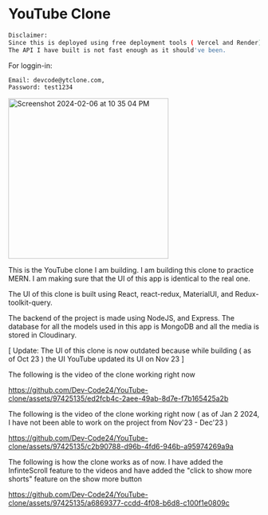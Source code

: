 # YouTube Clone
```sh
Disclaimer:
Since this is deployed using free deployment tools ( Vercel and Render).
The API I have built is not fast enough as it should've been.
```
For loggin-in:
```sh
Email: devcode@ytclone.com,
Password: test1234
```
<img width="321" alt="Screenshot 2024-02-06 at 10 35 04 PM" src="https://github.com/Dev-Code24/YouTube-clone/assets/97425135/19fe2dde-82e6-4c18-8636-cd71eb1bdab2">




This is the YouTube clone I am building.
I am building this clone to practice MERN. I am making sure that the UI of this app is identical to the real one.

The UI of this clone is built using React, react-redux, MaterialUI, and Redux-toolkit-query.

The backend of the project is made using NodeJS, and Express. The database for all the models used in this app is MongoDB and all the media is stored in Cloudinary.

[ Update: The UI of this clone is now outdated because while building ( as of Oct 23 ) the UI YouTube updated its UI on Nov 23 ]

The following is the video of the clone working right now

https://github.com/Dev-Code24/YouTube-clone/assets/97425135/ed2fcb4c-2aee-49ab-8d7e-f7b165425a2b


The following is the video of the clone working right now ( as of Jan 2 2024, I have not been able to work on the project from Nov'23 - Dec'23 ) 

https://github.com/Dev-Code24/YouTube-clone/assets/97425135/c2b90788-d96b-4fd6-946b-a95974269a9a


The following is how the clone works as of now. I have added the InfinteScroll feature to the videos and have added the "click to show more shorts" feature on the show more button

https://github.com/Dev-Code24/YouTube-clone/assets/97425135/a6869377-ccdd-4f08-b6d8-c100f1e0809c

